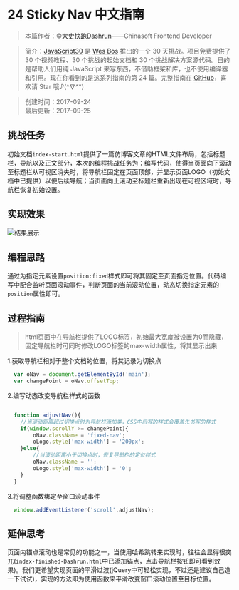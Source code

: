 # 24 Sticky Nav 中文指南

> 本篇作者：©[大史快跑Dashrun](https://github.com/dashrun)——Chinasoft Frontend Developer

> 简介：[JavaScript30](https://javascript30.com) 是 [Wes Bos](https://github.com/wesbos) 推出的一个 30 天挑战。项目免费提供了 30 个视频教程、30 个挑战的起始文档和 30 个挑战解决方案源代码。目的是帮助人们用纯 JavaScript 来写东西，不借助框架和库，也不使用编译器和引用。现在你看到的是这系列指南的第 24 篇。完整指南在 [GitHub](https://github.com/soyaine/JavaScript30)，喜欢请 Star 哦♪(^∇^*)

> 创建时间：2017-09-24   
最后更新：2017-09-25

## 挑战任务
初始文档`index-start.html`提供了一篇仿博客文章的HTML文件布局，包括标题栏，导航以及正文部分，本次的编程挑战任务为：编写代码，使得当页面向下滚动至标题栏从可视区消失时，将导航栏固定在页面顶部，并显示页面LOGO（初始文档中已提供）以便后续导航；当页面向上滚动至标题栏重新出现在可视区域时，导航栏恢复初始设置。

## 实现效果
![结果展示](https://github.com/dashrun/vanilla-javascript-30/blob/master/24%20-%20Sticky%20Nav/effects.gif)

## 编程思路
通过为指定元素设置`position:fixed`样式即可将其固定至页面指定位置。代码编写中配合监听页面滚动事件，判断页面的当前滚动位置，动态切换指定元素的`position`属性即可。

## 过程指南    
> html页面中在导航栏提供了LOGO标签，初始最大宽度被设置为0而隐藏，固定导航栏时可同时修改LOGO标签的max-width属性，将其显示出来   

1.获取导航栏相对于整个文档的位置，将其记录为切换点   
```js
  var oNav = document.getElementById('main');
  var changePoint = oNav.offsetTop;
```   
2.编写动态改变导航栏样式的函数
```js   

  function adjustNav(){
    //当滚动距离超过切换点时为导航栏添加类，CSS中后写的样式会覆盖先书写的样式
    if(window.scrollY >= changePoint){
        oNav.className = 'fixed-nav';
        oLogo.style['max-width'] = '200px';
    }else{
        //当滚动距离小于切换点时，恢复导航栏的定位样式
        oNav.className = '';
        oLogo.style['max-width'] = '0';
    }
  }
```   
3.将调整函数绑定至窗口滚动事件
```js
  window.addEventListener('scroll',adjustNav);
```   
## 延伸思考
页面内锚点滚动也是常见的功能之一，当使用哈希跳转来实现时，往往会显得很突兀(`index-finished-Dashrun.html`中已添加锚点，点击导航栏按钮即可看到效果)。我们更希望实现页面的平滑过渡(jQuery中可轻松实现，不过还是建议自己造一下试试)，实现的方法即为使用函数来平滑改变窗口滚动位置至目标位置。